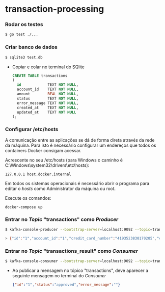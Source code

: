 # transaction-processing

### Rodar os testes

```bash
$ go test ./...
```

### Criar banco de dados

```bash
$ sqlite3 test.db
```

* Copiar e colar no terminal do SQlite

  ```sql
  CREATE TABLE transactions
  (
    id            TEXT NOT NULL,
    account_id    TEXT NOT NULL,
    amount        REAL NOT NULL,
    status        TEXT NOT NULL,
    error_message TEXT NOT NULL,
    created_at    TEXT NOT NULL,
    updated_at    TEXT NOT NULL
  );
  ```
  
### Configurar /etc/hosts

A comunicação entre as aplicações se dá de forma direta através da rede da máquina.
Para isto é necessário configurar um endereços que todos os containers Docker consigam acessar.

Acrescente no seu /etc/hosts (para Windows o caminho é C:\Windows\system32\drivers\etc\hosts):
```
127.0.0.1 host.docker.internal
```
Em todos os sistemas operacionais é necessário abrir o programa para editar o *hosts* como Administrator da máquina ou root.

Execute os comandos:

```
docker-compose up
```

### Entrar no _Topic_ "transactions" como _Producer_

```bash
$ kafka-console-producer --bootstrap-server=localhost:9092 --topic=transactions

> {"id":"1","account_id":"1","credit_card_number":"4193523830170205","credit_card_name":"Wesley Silva","credit_card_expiration_month":12,"credit_card_expiration_year":2021,"credit_card_cvv":123,"amount":900}
```

### Entrar no _Topic_ "transactions_result" como _Consumer_

```bash
$ kafka-console-consumer --bootstrap-server=localhost:9092 --topic=transactions_result
```

* Ao publicar a mensagem no tópico "transactions", deve aparecer a seguinte mensagem no terminal do _Consumer_

  ```json
  {"id":"1","status":"approved","error_message":""}
  ```